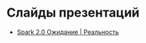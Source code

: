 # Слайды презентаций

* [Spark 2.0 Ожидание | Реальность](https://slavikbaranov.github.io/slides/spark20/#/)
